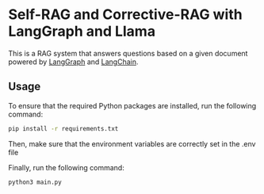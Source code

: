 # Self-RAG and Corrective-RAG with LangGraph and Llama
This is a RAG system that answers questions based on a given document powered by [LangGraph](https://github.com/langchain-ai/langgraph) and [LangChain](https://github.com/langchain-ai/langchain).

## Usage
To ensure that the required Python packages are installed, run the following command:

```bash
pip install -r requirements.txt
```

Then, make sure that the environment variables are correctly set in the .env file

Finally, run the following command:

```bash
python3 main.py
```